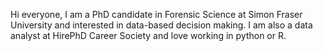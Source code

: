 Hi everyone, I am a PhD candidate in Forensic Science at Simon Fraser University and interested in data-based decision making. I am also a data analyst at HirePhD Career Society and love working in python or R. 

<!---
momoueda/momoueda is a ✨ special ✨ repository because its `README.md` (this file) appears on your GitHub profile.
You can click the Preview link to take a look at your changes.
--->
